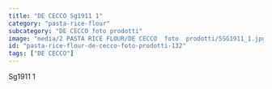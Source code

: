```yaml
---
title: "DE CECCO Sg1911 1"
category: "pasta-rice-flour"
subcategory: "DE CECCO foto prodotti"
image: "media/2 PASTA RICE FLOUR/DE CECCO  foto  prodotti/5SG1911_1.jpg"
id: "pasta-rice-flour-de-cecco-foto-prodotti-132"
tags: ["DE CECCO"]
---
```


Sg1911 1
